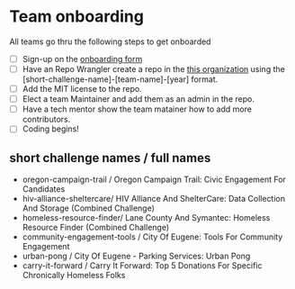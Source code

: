 # Team onboarding
All teams go thru the following steps to get onboarded

- [ ] Sign-up on the [onboarding form](https://forms.gle/aYMg9M2vFdFTgAhH6)
- [ ] Have an Repo Wrangler create a repo in the [this organization](https://github.com/Hack4Eugene) using the [short-challenge-name]-[team-name]-[year] format.
- [ ] Add the MIT license to the repo.
- [ ] Elect a team Maintainer and add them as an admin in the repo.
- [ ] Have a tech mentor show the team matainer how to add more contributors.
- [ ] Coding begins!

## short challenge names / full names
- oregon-campaign-trail / Oregon Campaign Trail: Civic Engagement For Candidates
- hiv-alliance-sheltercare/ HIV Alliance And ShelterCare: Data Collection And Storage (Combined Challenge)
- homeless-resource-finder/ Lane County And Symantec: Homeless Resource Finder (Combined Challenge)
- community-engagement-tools / City Of Eugene: Tools For Community Engagement
- urban-pong / City Of Eugene - Parking Services: Urban Pong
- carry-it-forward / Carry It Forward: Top 5 Donations For Specific Chronically Homeless Folks
